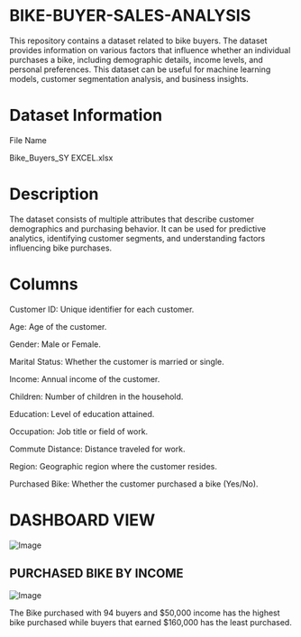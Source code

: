  # BIKE-BUYER-SALES-ANALYSIS
This repository contains a dataset related to bike buyers. The dataset provides information on various factors that influence whether an individual purchases a bike, including demographic details, income levels, and personal preferences. This dataset can be useful for machine learning models, customer segmentation analysis, and business insights.
# Dataset Information

File Name

Bike_Buyers_SY EXCEL.xlsx

# Description

The dataset consists of multiple attributes that describe customer demographics and purchasing behavior. It can be used for predictive analytics, identifying customer segments, and understanding factors influencing bike purchases.

# Columns

Customer ID: Unique identifier for each customer.

Age: Age of the customer.

Gender: Male or Female.

Marital Status: Whether the customer is married or single.

Income: Annual income of the customer.

Children: Number of children in the household.

Education: Level of education attained.

Occupation: Job title or field of work.

Commute Distance: Distance traveled for work.

Region: Geographic region where the customer resides.

Purchased Bike: Whether the customer purchased a bike (Yes/No).

# DASHBOARD VIEW
![Image](https://github.com/user-attachments/assets/58c7b19c-e132-461a-935c-de6390e5a8c0)

## PURCHASED BIKE BY INCOME
![Image](https://github.com/user-attachments/assets/e9a97346-da35-4abe-8d86-0f41213dd766)

The Bike purchased with 94 buyers and $50,000 income has the highest bike purchased
while buyers that earned $160,000 has the least purchased.
